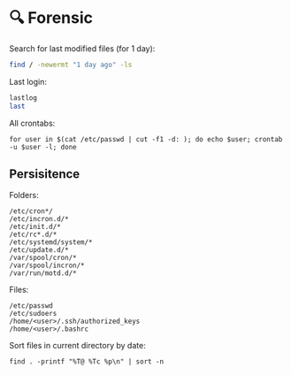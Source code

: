 # 🔍 Forensic

Search for last modified files (for 1 day):

```bash
find / -newermt "1 day ago" -ls
```

Last login:

```bash
lastlog
last
```

All crontabs:

```shell
for user in $(cat /etc/passwd | cut -f1 -d: ); do echo $user; crontab -u $user -l; done
```

## Persisitence

Folders:

```
/etc/cron*/
/etc/incron.d/*
/etc/init.d/*
/etc/rc*.d/*
/etc/systemd/system/*
/etc/update.d/*
/var/spool/cron/*
/var/spool/incron/*
/var/run/motd.d/*
```

Files:

```
/etc/passwd
/etc/sudoers
/home/<user>/.ssh/authorized_keys
/home/<user>/.bashrc
```

Sort files in current directory by date:

```
find . -printf "%T@ %Tc %p\n" | sort -n
```
